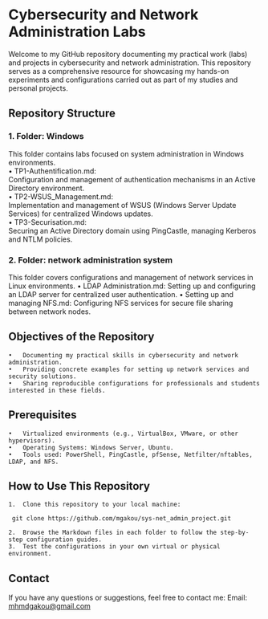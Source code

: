 # Cybersecurity and Network Administration Labs

Welcome to my GitHub repository documenting my practical work (labs) and projects in cybersecurity and network administration. This repository serves as a comprehensive resource for showcasing my hands-on experiments and configurations carried out as part of my studies and personal projects.

## Repository Structure

### 1. Folder: Windows
This folder contains labs focused on system administration in Windows environments.\
	•	TP1-Authentification.md:\
Configuration and management of authentication mechanisms in an Active Directory environment.\
	•	TP2-WSUS_Management.md:\
Implementation and management of WSUS (Windows Server Update Services) for centralized Windows updates.\
	•	TP3-Securisation.md:\
Securing an Active Directory domain using PingCastle, managing Kerberos and NTLM policies.

### 2. Folder: network administration system

This folder covers configurations and management of network services in Linux environments.
	•	LDAP Administration.md:
Setting up and configuring an LDAP server for centralized user authentication.
	•	Setting up and managing NFS.md:
Configuring NFS services for secure file sharing between network nodes.

## Objectives of the Repository
	•	Documenting my practical skills in cybersecurity and network administration.
	•	Providing concrete examples for setting up network services and security solutions.
	•	Sharing reproducible configurations for professionals and students interested in these fields.

## Prerequisites
	•	Virtualized environments (e.g., VirtualBox, VMware, or other hypervisors).
	•	Operating Systems: Windows Server, Ubuntu.
	•	Tools used: PowerShell, PingCastle, pfSense, Netfilter/nftables, LDAP, and NFS.

## How to Use This Repository
	1.	Clone this repository to your local machine:
 ```
  git clone https://github.com/mgakou/sys-net_admin_project.git
```
	2.	Browse the Markdown files in each folder to follow the step-by-step configuration guides.
	3.	Test the configurations in your own virtual or physical environment.

## Contact

If you have any questions or suggestions, feel free to contact me:
Email: mhmdgakou@gmail.com
